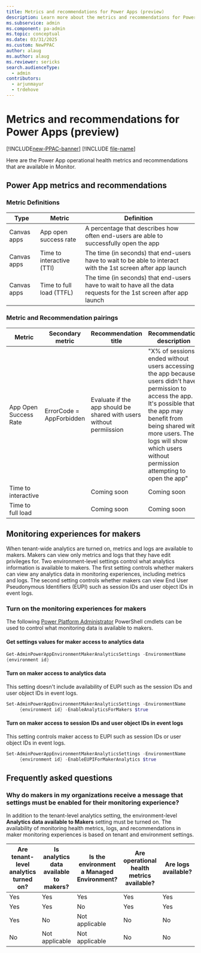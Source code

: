 ```yaml
---
title: Metrics and recommendations for Power Apps (preview)
description: Learn more about the metrics and recommendations for Power Apps.
ms.subservice: admin
ms.component: pa-admin
ms.topic: conceptual
ms.date: 03/31/2025
ms.custom: NewPPAC
author: alaug
ms.author: alaug
ms.reviewer: sericks
search.audienceType: 
  - admin
contributors:
  - arjunmayur
  - trdehove
---
```


# Metrics and recommendations for Power Apps (preview)

[!INCLUDE[new-PPAC-banner](~/includes/new-PPAC-banner.md)]
[!INCLUDE [file-name](~/../shared-content/shared/preview-includes/preview-banner.md)]

Here are the Power App operational health metrics and recommendations that are available in Monitor. 

## Power App metrics and recommendations

### Metric Definitions
|Type | Metric | Definition |
|---|---|---|
|Canvas apps | App open success rate| A percentage that describes how often end-users are able to successfully open the app |
|Canvas apps| Time to interactive (TTI)| The time (in seconds) that end-users have to wait to be able to interact with the 1st screen after app launch |
|Canvas apps| Time to full load (TTFL) | The time (in seconds) that end-users have to wait to have all the data requests for the 1st screen after app launch |


### Metric and Recommendation pairings
| Metric | Secondary metric | Recommendation title | Recommendation description |
|---|---|---|---|
| App Open Success Rate | ErrorCode = AppForbidden | Evaluate if the app should be shared with users without permiission | "X% of sessions ended without users accessing the app because users didn't have permission to access the app. It's possible that the app may benefit from being shared with more users. The logs will show which users without permission attempting to open the app" |
| Time to interactive || Coming soon | Coming soon |
| Time to full load || Coming soon | Coming soon |


## Monitoring experiences for makers

When tenant-wide analytics are turned on, metrics and logs are available to makers. Makers can view only metrics and logs that they have edit privileges for. Two environment-level settings control what analytics information is available to makers. The first setting controls whether makers can view any analytics data in monitoring experiences, including metrics and logs. The second setting controls whether makers can view End User Pseudonymous Identifiers (EUPI) such as session IDs and user object IDs in event logs.

### Turn on the monitoring experiences for makers

The following [Power Platform Administrator](https://www.powershellgallery.com/packages/Microsoft.PowerApps.Administration.PowerShell/2.0.200) PowerShell cmdlets can be used to control what monitoring data is available to makers.

#### Get settings values for maker access to analytics data

```PowerShell
Get-AdminPowerAppEnvironmentMakerAnalyticsSettings -EnvironmentName
{environment id}
```

#### Turn on maker access to analytics data

This setting doesn't include availability of EUPI such as the session IDs and user object IDs in event logs.

```PowerShell
Set-AdminPowerAppEnvironmentMakerAnalyticsSettings -EnvironmentName
     {environment id} -EnableAnalyticsForMakers $true
```

#### Turn on maker access to session IDs and user object IDs in event logs

This setting controls maker access to EUPI such as session IDs or user object IDs in event logs.

```PowerShell
Set-AdminPowerAppEnvironmentMakerAnalyticsSettings -EnvironmentName
     {environment id} -EnableEUPIForMakerAnalytics $true
```

## Frequently asked questions

### Why do makers in my organizations receive a message that settings must be enabled for their monitoring experience?

In addition to the tenant-level analytics setting, the environment-level **Analytics data available to Makers** setting must be turned on. The availability of monitoring health metrics, logs, and recommendations in maker monitoring experiences is based on tenant and environment settings.

| Are tenant-level analytics turned on? | Is analytics data available to makers? | Is the environment a Managed Environment? | Are operational health metrics available? | Are logs available? | Are recommendations available? |
|---|---|---|---|---|---|
| Yes | Yes | Yes | Yes | Yes | Yes |
| Yes | Yes | No | Yes | Yes | No |
| Yes | No | Not applicable | No | No | No |
| No | Not applicable | Not applicable | No | No |No |


